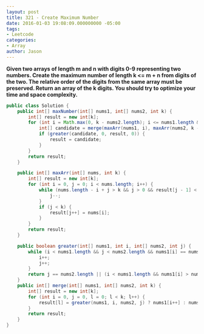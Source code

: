 ```yaml
---
layout: post
title: 321 - Create Maximum Number
date: 2016-01-03 19:08:09.000000000 -05:00
tags:
- Leetcode
categories:
- Array
author: Jason
---
```

**Given two arrays of length m and n with digits 0-9 representing two numbers. Create the maximum number of length k <= m + n from digits of the two. The relative order of the digits from the same array must be preserved. Return an array of the k digits. You should try to optimize your time and space complexity.**


``` java
public class Solution {
    public int[] maxNumber(int[] nums1, int[] nums2, int k) {
        int[] result = new int[k];
        for (int i = Math.max(0, k - nums2.length); i <= nums1.length && i <= k; i++) {
            int[] candidate = merge(maxArr(nums1, i), maxArr(nums2, k - i), k);
            if (greater(candidate, 0, result, 0)) {
                result = candidate;
            }
        }
        return result;
    }

    public int[] maxArr(int[] nums, int k) {
        int[] result = new int[k];
        for (int i = 0, j = 0; i < nums.length; i++) {
            while (nums.length - i + j > k && j > 0 && result[j - 1] < nums[i]) {
                j--;
            }
            if (j < k) {
                result[j++] = nums[i];
            }
        }
        return result;
    }

    public boolean greater(int[] nums1, int i, int[] nums2, int j) {
        while (i < nums1.length && j < nums2.length && nums1[i] == nums2[j]) {
            i++;
            j++;
        }
        return j == nums2.length || (i < nums1.length && nums1[i] > nums2[j]);
    }
    public int[] merge(int[] nums1, int[] nums2, int k) {
        int[] result = new int[k];
        for (int i = 0, j = 0, l = 0; l < k; l++) {
            result[l] = greater(nums1, i, nums2, j) ? nums1[i++] : nums2[j++];
        }
        return result;
    }
}
```
